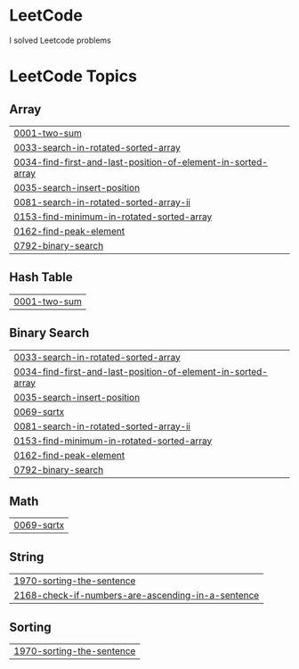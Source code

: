 # LeetCode
I solved Leetcode problems

<!---LeetCode Topics Start-->
# LeetCode Topics
## Array
|  |
| ------- |
| [0001-two-sum](https://github.com/Abhinay4g7/LeetCode/tree/master/0001-two-sum) |
| [0033-search-in-rotated-sorted-array](https://github.com/Abhinay4g7/LeetCode/tree/master/0033-search-in-rotated-sorted-array) |
| [0034-find-first-and-last-position-of-element-in-sorted-array](https://github.com/Abhinay4g7/LeetCode/tree/master/0034-find-first-and-last-position-of-element-in-sorted-array) |
| [0035-search-insert-position](https://github.com/Abhinay4g7/LeetCode/tree/master/0035-search-insert-position) |
| [0081-search-in-rotated-sorted-array-ii](https://github.com/Abhinay4g7/LeetCode/tree/master/0081-search-in-rotated-sorted-array-ii) |
| [0153-find-minimum-in-rotated-sorted-array](https://github.com/Abhinay4g7/LeetCode/tree/master/0153-find-minimum-in-rotated-sorted-array) |
| [0162-find-peak-element](https://github.com/Abhinay4g7/LeetCode/tree/master/0162-find-peak-element) |
| [0792-binary-search](https://github.com/Abhinay4g7/LeetCode/tree/master/0792-binary-search) |
## Hash Table
|  |
| ------- |
| [0001-two-sum](https://github.com/Abhinay4g7/LeetCode/tree/master/0001-two-sum) |
## Binary Search
|  |
| ------- |
| [0033-search-in-rotated-sorted-array](https://github.com/Abhinay4g7/LeetCode/tree/master/0033-search-in-rotated-sorted-array) |
| [0034-find-first-and-last-position-of-element-in-sorted-array](https://github.com/Abhinay4g7/LeetCode/tree/master/0034-find-first-and-last-position-of-element-in-sorted-array) |
| [0035-search-insert-position](https://github.com/Abhinay4g7/LeetCode/tree/master/0035-search-insert-position) |
| [0069-sqrtx](https://github.com/Abhinay4g7/LeetCode/tree/master/0069-sqrtx) |
| [0081-search-in-rotated-sorted-array-ii](https://github.com/Abhinay4g7/LeetCode/tree/master/0081-search-in-rotated-sorted-array-ii) |
| [0153-find-minimum-in-rotated-sorted-array](https://github.com/Abhinay4g7/LeetCode/tree/master/0153-find-minimum-in-rotated-sorted-array) |
| [0162-find-peak-element](https://github.com/Abhinay4g7/LeetCode/tree/master/0162-find-peak-element) |
| [0792-binary-search](https://github.com/Abhinay4g7/LeetCode/tree/master/0792-binary-search) |
## Math
|  |
| ------- |
| [0069-sqrtx](https://github.com/Abhinay4g7/LeetCode/tree/master/0069-sqrtx) |
## String
|  |
| ------- |
| [1970-sorting-the-sentence](https://github.com/Abhinay4g7/LeetCode/tree/master/1970-sorting-the-sentence) |
| [2168-check-if-numbers-are-ascending-in-a-sentence](https://github.com/Abhinay4g7/LeetCode/tree/master/2168-check-if-numbers-are-ascending-in-a-sentence) |
## Sorting
|  |
| ------- |
| [1970-sorting-the-sentence](https://github.com/Abhinay4g7/LeetCode/tree/master/1970-sorting-the-sentence) |
<!---LeetCode Topics End-->